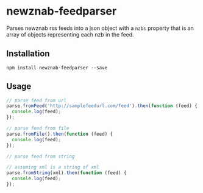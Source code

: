# newznab-feedparser
Parses newznab rss feeds into a json object with a `nzbs` property that is an array of objects representing each nzb in the feed.

## Installation
```
npm install newznab-feedparser --save
```

## Usage

```js
// parse feed from url
parse.fromFeed('http://samplefeedurl.com/feed').then(function (feed) {
  console.log(feed);
});
```

```js
// parse feed from file
parse.fromFile().then(function (feed) {
  console.log(feed);
});
```

```js
// parse feed from string

// assuming xml is a string of xml
parse.fromString(xml).then(function (feed) {
  console.log(feed);
});
```
